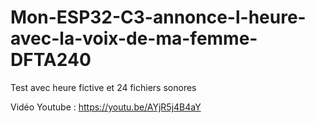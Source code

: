 # Mon-ESP32-C3-annonce-l-heure-avec-la-voix-de-ma-femme-DFTA240
Test avec heure fictive et 24 fichiers sonores

Vidéo Youtube : https://youtu.be/AYjR5j4B4aY

